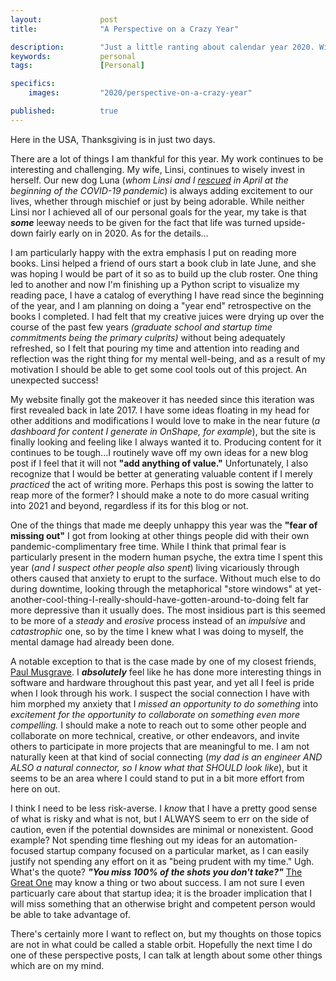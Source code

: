 ```yaml
---
layout:             post
title:              "A Perspective on a Crazy Year"

description:        "Just a little ranting about calendar year 2020. With just a month left to go, I am taking stock of the successes and failures of the year. I had some proud moments this year, for a variety of reasons I'll talk about. On the other hand, I did not accomplish all of the things I had hoped to, for some of the same reasons. All-in-all, it seems to have been a mixed blessing, with plenty of room for improvement."
keywords:           personal
tags:               [Personal]

specifics:
    images:         "2020/perspective-on-a-crazy-year"

published:          true
---
```


Here in the USA, Thanksgiving is in just two days.

There are a lot of things I am thankful for this year. My work continues to be interesting and challenging. My wife, Linsi, continues to wisely invest in herself. Our new dog Luna (_whom Linsi and I [rescued](https://foothillsanimalshelter.org/) in April at the beginning of the COVID-19 pandemic_) is always adding excitement to our lives, whether through mischief or just by being adorable. While neither Linsi nor I achieved all of our personal goals for the year, my take is that **_some_** leeway needs to be given for the fact that life was turned upside-down fairly early on in 2020. As for the details...

I am particularly happy with the extra emphasis I put on reading more books. Linsi helped a friend of ours start a book club in late June, and she was hoping I would be part of it so as to build up the club roster. One thing led to another and now I'm finishing up a Python script to visualize my reading pace, I have a catalog of everything I have read since the beginning of the year, and I am planning on doing a "year end" retrospective on the books I completed. I had felt that my creative juices were drying up over the course of the past few years _(graduate school and startup time commitments being the primary culprits)_ without being adequately refreshed, so I felt that pouring my time and attention into reading and reflection was the right thing for my mental well-being, and as a result of my motivation I should be able to get some cool tools out of this project. An unexpected success!

My website finally got the makeover it has needed since this iteration was first revealed back in late 2017. I have some ideas floating in my head for other additions and modifications I would love to make in the near future (_a dashboard for content I generate in OnShape, for example_), but the site is finally looking and feeling like I always wanted it to. Producing content for it continues to be tough...I routinely wave off my own ideas for a new blog post if I feel that it will not **"add anything of value."** Unfortunately, I also recognize that I would be better at generating valuable content if I merely _practiced_ the act of writing more. Perhaps this post is sowing the latter to reap more of the former? I should make a note to do more casual writing into 2021 and beyond, regardless if its for this blog or not.

One of the things that made me deeply unhappy this year was the **"fear of missing out"** I got from looking at other things people did with their own pandemic-complimentary free time. While I think that primal fear is particularly present in the modern human psyche, the extra time I spent this year (_and I suspect other people also spent_) living vicariously through others caused that anxiety to erupt to the surface. Without much else to do during downtime, looking through the metaphorical "store windows" at yet-another-cool-thing-I-really-should-have-gotten-around-to-doing felt far more depressive than it usually does. The most insidious part is this seemed to be more of a _steady_ and _erosive_ process instead of an _impulsive_ and _catastrophic_ one, so by the time I knew what I was doing to myself, the mental damage had already been done.

A notable exception to that is the case made by one of my closest friends, [Paul Musgrave](https://www.psmusgrave.com/). I **_absolutely_** feel like he has done more interesting things in software and hardware throughout this past year, and yet all I feel is pride when I look through his work. I suspect the social connection I have with him morphed my anxiety that I _missed an opportunity to do something_ into _excitement for the opportunity to collaborate on something even more compelling._ I should make a note to reach out to some other people and collaborate on more technical, creative, or other endeavors, and invite others to participate in more projects that are meaningful to me. I am not naturally keen at that kind of social connecting (_my dad is an engineer AND ALSO a natural connector, so I know what that SHOULD look like_), but it seems to be an area where I could stand to put in a bit more effort from here on out.

I think I need to be less risk-averse. I _know_ that I have a pretty good sense of what is risky and what is not, but I ALWAYS seem to err on the side of caution, even if the potential downsides are minimal or nonexistent. Good example? Not spending time fleshing out my ideas for an automation-focused startup company focused on a particular market, as I can easily justify not spending any effort on it as "being prudent with my time." Ugh. What's the quote? **_"You miss 100% of the shots you don't take?"_** [The Great One](https://en.wikipedia.org/wiki/Wayne_Gretzky) may know a thing or two about success. I am not sure I even particuarly care about that startup idea; it is the broader implication that I will miss something that an otherwise bright and competent person would be able to take advantage of.

There's certainly more I want to reflect on, but my thoughts on those topics are not in what could be called a stable orbit. Hopefully the next time I do one of these perspective posts, I can talk at length about some other things which are on my mind.
